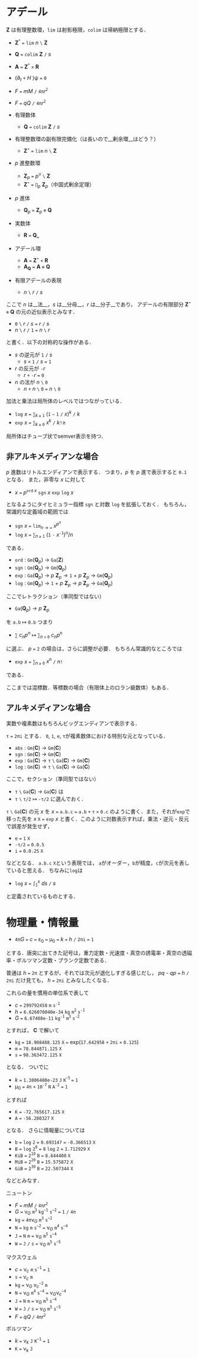 # アデール

__Z__ は有理整数環，`lim` は射影極限，`colim` は帰納極限とする．

- __Z__<sup>^</sup> `=` `lim` _n_ `\` __Z__
- __Q__ `=` `colim` __Z__ `/` _s_
- __A__ `=` __Z__<sup>^</sup> `×` __R__

- (∂<sub>_t_</sub> `+` _H_ )ψ `=` `0`
- _F_ `=` _mM_ `/` `4π`_r_<sup>`2`</sup>
- _F_ `=` _qQ_ `/` `4π`_r_<sup>`2`</sup>

- 有理数体
  - __Q__ `=` `colim` __Z__ `/` _s_

- 有理整数環の副有限完備化（は長いので__剰余環__はどう？）
  - __Zˆ__ `=` `lim` _n_ `\` __Z__

- _p_ 進整数環
  - __Z__<sub>_p_</sub> `=` _p_<sup>ν</sup> `\` __Z__
  - __Zˆ__ `=` `∏`<sub>_p_</sub> __Z__<sub>_p_</sub>（中国式剰余定理）

- _p_ 進体
  - __Q__<sub>_p_</sub> `=` __Z__<sub>_p_</sub> `⊗` __Q__

- 実数体
  - __R__ `=` __Q__<sub>`∞`</sub>

- アデール環
  - __A__ `=` __Zˆ__ `×`  __R__
  - __A<sub>Q</sub>__ `=` __A__ `⊗` __Q__

- 有限アデールの表現
  - _n_ `\` _r_ `/` _s_

ここで _n_ は__法__，_s_ は__分母__，_r_ は__分子__であり，
アデールの有限部分 __Zˆ__ `⊗` __Q__ の元の近似表示とみなす．

- `0` `\` _r_ `/` _s_ `=` _r_ `/` _s_
- _n_ `\` _r_ `/` `1` `=` _n_ `\` _r_

と書く．以下の対称的な操作がある．

- _s_ の逆元が `1` `/` _s_
  - _s_ `×` `1` `/` _s_ `=` `1`
- _r_ の反元が `-`_r_
  - _r_ `+` `-`_r_ `=` `0`
- _n_ の法が _n_ `\` `0`
  - _n_ `+` _n_ `\` `0` `=` _n_ `\` `0`

加法と乗法は局所体のレベルではつながっている．

  - `log` _x_ `=` `∑`<sub>_k_ `≥` `1`</sub> (`1` `−` `1` `/` _x_)<sup>_k_</sup> `/` _k_
  - `exp` _x_ `=` `∑`<sub>_k_ `≥` `0`</sub> _x_<sup>_k_</sup> `/` _k_`!`&ge;

局所体はチューブ状でsemver表示を持つ．

## 非アルキメディアンな場合
_p_ 進数はリトルエンディアンで表示する．
つまり，_p_ を _p_ 進で表示すると `0.1` となる．
また，非零な _x_ に対して

- _x_ `=` _p_<sup>`ord` _x_</sup> `sgn` _x_ `exp` `log` _x_

となるようにタイヒミュラー指標 `sgn` と対数 `log` を拡張しておく．
もちろん，常識的な定義域の範囲では
- `sgn` _x_ `=` `lim`<sub>_n_ → `∞`</sub> _x<sup>p<sup>n</sup></sup>_
- `log` _x_ `=` `∑`<sub>_n_ `≥` `1`</sub> (`1` `-` _x_<sup>`-1`</sup>)<sup>_n_</sup>/_n_

である．
- `ord` : `Gm`(__Q__<sub>_p_</sub>) → `Ga`(__Z__)
- `sgn` : `Gm`(__Q__<sub>_p_</sub>) → `Gm`(__Q__<sub>_p_</sub>)
- `exp` : `Ga`(__Q__<sub>_p_</sub>) → _p_ __Z__<sub>_p_</sub> → `1` + _p_ __Z__<sub>_p_</sub> → `Gm`(__Q__<sub>_p_</sub>)
- `log` : `Gm`(__Q__<sub>_p_</sub>) → `1` + _p_ __Z__<sub>_p_</sub> → _p_ __Z__<sub>_p_</sub> → `Ga`(__Q__<sub>_p_</sub>)

ここでレトラクション（準同型ではない）
- `Ga`(__Q__<sub>_p_</sub>) → _p_ __Z__<sub>_p_</sub>

を
`a.b` ↦ `0.b` つまり

- `∑` _c<sub>n</sub>p<sup>n</sup>_ ↦ `∑`<sub>_n_ `>` `0`</sub> _c<sub>n</sub>p<sup>n</sup>_

に選ぶ．
_p_ `=` `2` の場合は，さらに調整が必要．
もちろん常識的なところでは

- `exp` _x_ `=` `∑`<sub>n `≥` `0`</sub> _x<sup>n</sup>_ `/` _n_`!`

である．

ここまでは混標数．等標数の場合（有限体上のロラン級数体）もある．

## アルキメディアンな場合
実数や複素数はもちろんビッグエンディアンで表示する．

`τ` `=` `2πi` とする．
`0`, `1`, `e`, `τ`が複素数体における特別な元となっている．

- `abs` : `Gm`(__C__) → `Gm`(__C__)
- `sgn` : `Gm`(__C__) → `Gm`(__C__)
- `exp` : `Ga`(__C__) → `τ` `\` `Ga`(__C__) → `Gm`(__C__)
- `log` : `Gm`(__C__) → `τ` `\` `Ga`(__C__) → `Ga`(__C__)

ここで，セクション（準同型ではない）
- `τ` `\` `Ga`(__C__) → `Ga`(__C__)
は
- `τ` `\` `τ/2` ↦ `-τ/2`
に選んでおく．

`τ` `\` `Ga`(__C__) の元 _x_ を
_x_ `=` `a.b.c` `=` `a.b` `+` `τ` `×` `0.c`
のように書く．また，それが`exp`で移った先を
_x_ `X` `=` `exp` _x_
と書く．このように対数表示すれば，乗法・逆元・反元で誤差が発生せず，
- `e` `=` `1` `X`
- `-τ/2` `=` `0.0.5`
- `i` `=` `0.0.25` `X`

などとなる．
`a.b.c` `X`という表現では，
`a`がオーダー，`b`が精度，`c`が次元を表していると思える．
ちなみに`log`は
- `log` _x_ `=` `∫`<sub>`1`</sub><sup>_x_</sup> _ds_ `/` _s_

と定義されているものとする．

# 物理量・情報量

- `4π`_G_ `=` _c_ `=` ε<sub>0</sub> `=` μ<sub>0</sub> `=` _k_ `=` _h_ `/` `2πi` `=` `1`

とする．唐突に出てきた記号は，重力定数・光速度・真空の誘電率・真空の透磁率・ボルツマン定数・プランク定数である．

普通は _h_ `=` `2π` とするが，それでは次元が退化しすぎる感じだし，
_pq_ - _qp_ `=` _h_ `/` `2πi` だけ見ても，
_h_ `=` `2πi` とみなしたくなる．

これらの量を慣用の単位系で表して
- _c_ `=` `299792458` `m` `s`<sup>`-1`</sup>
- _h_ `=` `6.626070040e-34` `kg` `m`<sup>`2`</sup> `s`<sup>`-1`</sup>
- _G_ `=` `6.67408e-11` `kg`<sup>`-1`</sup> `m`<sup>`3`</sup> `s`<sup>`-2`</sup>

とすれば， __C__ で解いて
- `kg` `=`  `18.908488.125` `X` `=` exp(`17.642958` `+` `2πi` `×` `0.125`)
- `m`  `=`  `78.844871.125` `X`
- `s`  `=`  `98.363472.125` `X`

となる．
ついでに
- _k_ `=` `1.3806488e-23` `J` `K`<sup>-1</sup> `=` `1`
- μ<sub>0</sub> `=` `4π` `×` `10`<sup>`-7`</sup> `N` `A`<sup>`-2`</sup> `=` `1`

とすれば
- `K`  `=` `-72.765617.125` `X`
- `A`  `=` `-56.280327` `X`

となる．
さらに情報量については
- `b` `=` `log` `2` `=` `0.693147` `=` `-0.366513` `X`
- `B` `=` `log` `2`<sup>`8`</sup> `=` `8` `log` `2` `=` `1.712929` `X`
- `KiB` `=` `2`<sup>`10`</sup> `B` `=` `8.644400` `X`
- `MiB` `=` `2`<sup>`20`</sup> `B` `=` `15.575872` `X`
- `GiB` `=` `2`<sup>`30`</sup> `B` `=` `22.507344` `X`

などとみなす．




ニュートン

- _F_ `=` _mM_ `/` `4π`_r_<sup>`2`</sup>
- _G_ `=` ν<sub>_G_</sub> `m`<sup>`3`</sup> `kg`<sup>`−1`</sup> `s`<sup>`−2`</sup> `=` `1` `/` `4π`
- `kg` `=` `4π`ν<sub>_G_</sub> `m`<sup>`3`</sup> `s`<sup>`−2`</sup>
- `N` `=` `kg` `m` `s`<sup>`−2`</sup> `=` ν<sub>_G_</sub> `m`<sup>`4`</sup> `s`<sup>`−4`</sup>
- `J` `=` `N` `m` `=` ν<sub>_G_</sub> `m`<sup>`5`</sup> `s`<sup>`−4`</sup>
- `W` `=` `J` `/` `s` `=` ν<sub>_G_</sub> `m`<sup>`5`</sup> `s`<sup>`−5`</sup>

マクスウェル

- _c_ `=` ν<sub>_c_</sub> `m` `s`<sup>`−1`</sup> `=` `1`
- `s` `=` ν<sub>_c_</sub> `m`
- `kg` `=` ν<sub>_G_</sub> ν<sub>_c_</sub><sup>`−2`</sup> `m`
- `N` `=` ν<sub>_G_</sub> `m`<sup>`4`</sup> `s`<sup>`−4`</sup> `=` ν<sub>_G_</sub>ν<sub>_c_</sub><sup>`−4`</sup>
- `J` `=` `N` `m` `=` ν<sub>_G_</sub> `m`<sup>`5`</sup> `s`<sup>`−4`</sup>
- `W` `=` `J` `/` `s` `=` ν<sub>_G_</sub> `m`<sup>`5`</sup> `s`<sup>`−5`</sup>
- _F_ `=` _qQ_ `/` `4π`_r_<sup>`2`</sup>

ボルツマン

- _k_ `=` ν<sub>_k_</sub> `J` `K`<sup>`−1`</sup> `=` `1`
- `K` `=` ν<sub>_k_</sub> `J`
